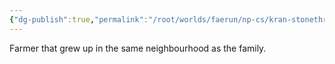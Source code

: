```yaml
---
{"dg-publish":true,"permalink":"/root/worlds/faerun/np-cs/kran-stonethrower/","tags":["Faerun"]}
---
```


Farmer that grew up in the same neighbourhood as the family.